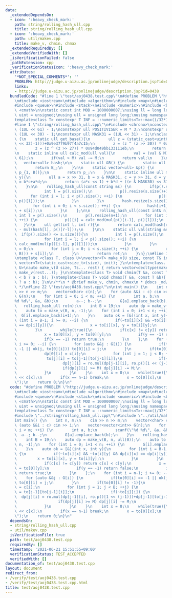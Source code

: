 ```yaml
---
data:
  _extendedDependsOn:
  - icon: ':heavy_check_mark:'
    path: string/rolling_hash_ull.cpp
    title: string/rolling_hash_ull.cpp
  - icon: ':heavy_check_mark:'
    path: util/makev.cpp
    title: make_v, chmin, chmax
  _extendedRequiredBy: []
  _extendedVerifiedWith: []
  _isVerificationFailed: false
  _pathExtension: cpp
  _verificationStatusIcon: ':heavy_check_mark:'
  attributes:
    '*NOT_SPECIAL_COMMENTS*': ''
    PROBLEM: http://judge.u-aizu.ac.jp/onlinejudge/description.jsp?id=0438
    links:
    - http://judge.u-aizu.ac.jp/onlinejudge/description.jsp?id=0438
  bundledCode: "#line 1 \"test/aoj0438.test.cpp\"\n#define PROBLEM \"http://judge.u-aizu.ac.jp/onlinejudge/description.jsp?id=0438\"\
    \n#include <iostream>\n#include <algorithm>\n#include <map>\n#include <set>\n\
    #include <queue>\n#include <stack>\n#include <numeric>\n#include <bitset>\n#include\
    \ <cmath>\n\nstatic const int MOD = 1000000007;\nusing ll = long long;\nusing\
    \ uint = unsigned;\nusing ull = unsigned long long;\nusing namespace std;\n\n\
    template<class T> constexpr T INF = ::numeric_limits<T>::max()/32*15+208;\n\n\
    #line 1 \"string/rolling_hash_ull.cpp\"\n#include <chrono>\nconstexpr ull M =\
    \ (1UL << 61) - 1;\nconstexpr ull POSITIVISER = M * 3;\nconstexpr ull MASK30 =\
    \ (1UL << 30) - 1;\nconstexpr ull MASK31 = (1UL << 31) - 1;\n\nclass rolling_hash_ull\
    \ {\n    static ull get_base(){\n        ull z = (static_cast<uint64_t>((chrono::system_clock::now().time_since_epoch().count())&((1LL\
    \ << 32)-1)))+0x9e3779b97f4a7c15;\n        z = (z ^ (z >> 30)) * 0xbf58476d1ce4e5b9;\n\
    \        z = (z ^ (z >> 27)) * 0x94d049bb133111eb;\n        return z;\n    }\n\
    \n    static inline ull calc_mod(ull val){\n        val = (val & M) + (val >>\
    \ 61);\n        if(val > M) val -= M;\n        return val;\n    }\npublic:\n \
    \   vector<ull> hash;\n\n    static ull &B() {\n        static ull B_ = (get_base())%(M-2)+2;\n\
    \        return B_;\n    }\n\n    static vector<ull> &p() {\n        static vector<ull>\
    \ p_{1, B()};\n        return p_;\n    }\n\n    static inline ull mul(ull x, ull\
    \ y){\n        ull a = x >> 31, b = x & MASK31, c = y >> 31, d = y & MASK31, e\
    \ = b*c+a*d;\n        return (a*c << 1) + b*d + ((e & MASK30) << 31) + (e >> 30);\n\
    \    }\n\n    rolling_hash_ull(const string &s) {\n        if(p().size() <= s.size()){\n\
    \            int l = p().size();\n            p().resize(s.size()+1);\n      \
    \      for (int i = l; i < p().size(); ++i) {\n                p()[i] = calc_mod(mul(p()[i-1],\
    \ p()[1]));\n            }\n        }\n        hash.resize(s.size()+1, 0);\n \
    \       for (int i = 0; i < s.size(); ++i) {\n            hash[i+1] = calc_mod(mul(hash[i],B())\
    \ + s[i]);\n        }\n    };\n\n    rolling_hash_ull(const int& n){\n       \
    \ int l = p().size();\n        p().resize(n+1);\n        for (int i = l; i < p().size();\
    \ ++i) {\n            p()[i] = calc_mod(mul(p()[i-1], p()[1]));\n        }\n \
    \   }\n\n    ull get(int l, int r){\n        return calc_mod(hash[r] + POSITIVISER\
    \ - mul(hash[l], p()[r-l]));\n    }\n\n    static ull val(string &s){\n      \
    \  if(p().size() <= s.size()){\n            int l = p().size();\n            p().resize(s.size()+1);\n\
    \            for (int i = l; i < p().size(); ++i) {\n                p()[i] =\
    \ calc_mod(mul(p()[i-1], p()[1]));\n            }\n        }\n        ull ret\
    \ = 0;\n        for (int i = 0; i < s.size(); ++i) {\n            ret = calc_mod(mul(ret,\
    \ B()) + s[i]);\n        }\n        return ret;\n    }\n};\n#line 1 \"util/makev.cpp\"\
    \ntemplate <class T, class U>\nvector<T> make_v(U size, const T& init){ return\
    \ vector<T>(static_cast<size_t>(size), init); }\n\ntemplate<class... Ts, class\
    \ U>\nauto make_v(U size, Ts... rest) { return vector<decltype(make_v(rest...))>(static_cast<size_t>(size),\
    \ make_v(rest...)); }\n\ntemplate<class T> void chmin(T &a, const T &b){ a = (a\
    \ < b ? a : b); }\ntemplate<class T> void chmax(T &a, const T &b){ a = (a > b\
    \ ? a : b); }\n\n/**\n * @brief make_v, chmin, chmax\n * @docs _md/makev.md\n\
    \ */\n#line 22 \"test/aoj0438.test.cpp\"\n\nint main() {\n    int n, m;\n    cin\
    \ >> n >> m;\n    vector<char> c(n);\n    for (auto &&i : c) cin >> i;\n    vector<vector<int>>\
    \ G(n);\n    for (int i = 0; i < m; ++i) {\n        int a, b;\n        scanf(\"\
    %d %d\", &a, &b);\n        a--; b--;\n        G[a].emplace_back(b);\n    }\n \
    \   rolling_hash_ull ro(n);\n    int B = 19;\n    auto dp = make_v(B, n, ull(0));\n\
    \    auto to = make_v(B, n, -1);\n    for (int i = 0; i+1 < n; ++i) {\n      \
    \  G[i].emplace_back(i+1);\n    }\n    auto ok = [&](int x, int y){\n        for\
    \ (int i = B-1; i >= 0; --i) {\n            if(~to[i][x] && ~to[i][y] && dp[i][x]\
    \ == dp[i][y]){\n                x = to[i][x], y = to[i][y];\n            }\n\
    \        }\n        while(true){\n            if(c[x] != c[y]) return c[x] < c[y];\n\
    \            x = to[0][x], y = to[0][y];\n            if(y == -1) return false;\n\
    \            if(x == -1) return true;\n        }\n    };\n    for (int i = n-1;\
    \ i >= 0; --i) {\n        for (auto &&j : G[i]) {\n            if(to[0][i] ==\
    \ -1 || ok(j, to[0][i])) to[0][i] = j;\n        }\n        if(to[0][i] != -1){\n\
    \            dp[0][i] = c[i];\n            for (int j = 1; j < B; ++j) {\n   \
    \             to[j][i] = to[j-1][to[j-1][i]];\n                if(~to[j][i]) {\n\
    \                    dp[j][i] = ro.mul(dp[j-1][i], ro.p()[1 << (j-1)])+dp[j-1][to[j-1][i]];\n\
    \                    if(dp[j][i] >= M) dp[j][i] -= M;\n                }else break;\n\
    \            }\n        }\n    }\n    int x = 0;\n    while(true){\n        cout\
    \ << c[x];\n        if(x == n-1) break;\n        x = to[0][x];\n    }\n    puts(\"\
    \");\n    return 0;\n}\n"
  code: "#define PROBLEM \"http://judge.u-aizu.ac.jp/onlinejudge/description.jsp?id=0438\"\
    \n#include <iostream>\n#include <algorithm>\n#include <map>\n#include <set>\n\
    #include <queue>\n#include <stack>\n#include <numeric>\n#include <bitset>\n#include\
    \ <cmath>\n\nstatic const int MOD = 1000000007;\nusing ll = long long;\nusing\
    \ uint = unsigned;\nusing ull = unsigned long long;\nusing namespace std;\n\n\
    template<class T> constexpr T INF = ::numeric_limits<T>::max()/32*15+208;\n\n\
    #include \"../string/rolling_hash_ull.cpp\"\n#include \"../util/makev.cpp\"\n\n\
    int main() {\n    int n, m;\n    cin >> n >> m;\n    vector<char> c(n);\n    for\
    \ (auto &&i : c) cin >> i;\n    vector<vector<int>> G(n);\n    for (int i = 0;\
    \ i < m; ++i) {\n        int a, b;\n        scanf(\"%d %d\", &a, &b);\n      \
    \  a--; b--;\n        G[a].emplace_back(b);\n    }\n    rolling_hash_ull ro(n);\n\
    \    int B = 19;\n    auto dp = make_v(B, n, ull(0));\n    auto to = make_v(B,\
    \ n, -1);\n    for (int i = 0; i+1 < n; ++i) {\n        G[i].emplace_back(i+1);\n\
    \    }\n    auto ok = [&](int x, int y){\n        for (int i = B-1; i >= 0; --i)\
    \ {\n            if(~to[i][x] && ~to[i][y] && dp[i][x] == dp[i][y]){\n       \
    \         x = to[i][x], y = to[i][y];\n            }\n        }\n        while(true){\n\
    \            if(c[x] != c[y]) return c[x] < c[y];\n            x = to[0][x], y\
    \ = to[0][y];\n            if(y == -1) return false;\n            if(x == -1)\
    \ return true;\n        }\n    };\n    for (int i = n-1; i >= 0; --i) {\n    \
    \    for (auto &&j : G[i]) {\n            if(to[0][i] == -1 || ok(j, to[0][i]))\
    \ to[0][i] = j;\n        }\n        if(to[0][i] != -1){\n            dp[0][i]\
    \ = c[i];\n            for (int j = 1; j < B; ++j) {\n                to[j][i]\
    \ = to[j-1][to[j-1][i]];\n                if(~to[j][i]) {\n                  \
    \  dp[j][i] = ro.mul(dp[j-1][i], ro.p()[1 << (j-1)])+dp[j-1][to[j-1][i]];\n  \
    \                  if(dp[j][i] >= M) dp[j][i] -= M;\n                }else break;\n\
    \            }\n        }\n    }\n    int x = 0;\n    while(true){\n        cout\
    \ << c[x];\n        if(x == n-1) break;\n        x = to[0][x];\n    }\n    puts(\"\
    \");\n    return 0;\n}\n"
  dependsOn:
  - string/rolling_hash_ull.cpp
  - util/makev.cpp
  isVerificationFile: true
  path: test/aoj0438.test.cpp
  requiredBy: []
  timestamp: '2021-06-21 15:51:55+09:00'
  verificationStatus: TEST_ACCEPTED
  verifiedWith: []
documentation_of: test/aoj0438.test.cpp
layout: document
redirect_from:
- /verify/test/aoj0438.test.cpp
- /verify/test/aoj0438.test.cpp.html
title: test/aoj0438.test.cpp
---
```


